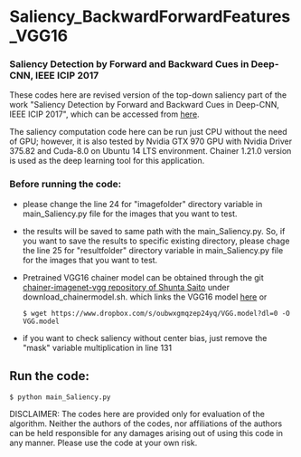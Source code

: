 # Saliency_BackwardForwardFeatures_VGG16

### Saliency Detection by Forward and Backward Cues in Deep-CNN, IEEE ICIP 2017

These codes here are revised version of the top-down saliency part of the work "Saliency Detection by Forward and Backward Cues in Deep-CNN,  IEEE ICIP 2017", which can be accessed from [here](https://arxiv.org/abs/1703.00152). 

The saliency computation code here can be run just CPU without the need of GPU; however, it is also tested by Nvidia GTX 970 GPU with Nvidia Driver 375.82 and Cuda-8.0 on Ubuntu 14 LTS environment. Chainer 1.21.0 version is used as the deep learning tool for this application. 

### Before running the code:

* please change the line 24 for "imagefolder" directory variable in main_Saliency.py file for the images that you want to test.

* the results will be saved to same path with the main_Saliency.py. So, if you want to save the results to specific existing directory, please chage the line 25 for "resultfolder" directory variable in main_Saliency.py file for the images that you want to test.

* Pretrained VGG16 chainer model can be obtained through the git [chainer-imagenet-vgg repository of Shunta Saito](https://github.com/mitmul/chainer-imagenet-vgg) under download_chainermodel.sh.
     which links the VGG16 model [here](https://www.dropbox.com/s/oubwxgmqzep24yq/VGG.model?dl=0)
     or 
     ```
     $ wget https://www.dropbox.com/s/oubwxgmqzep24yq/VGG.model?dl=0 -O VGG.model
     ```
* if you want to check saliency without center bias, just remove the "mask" variable multiplication in line 131      

## Run the code:

```
$ python main_Saliency.py
```


DISCLAIMER: The codes here are provided only for evaluation of the algorithm. Neither the authors of the codes, nor affiliations of the authors can be held responsible for any damages arising out of using this code in any manner. Please use the code at your own risk.
